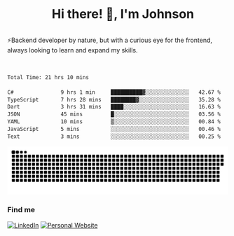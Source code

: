 <div id="user-content-toc">
  <ul align="center">
    <summary><h1 style="display: inline-block">Hi there! 👋, I'm Johnson</h1></summary>
  </ul>
</div>

⚡Backend developer by nature, but with a curious eye for the frontend, always looking to learn and expand my skills.

<br>


<!--START_SECTION:waka-->

```txt
Total Time: 21 hrs 10 mins

C#               9 hrs 1 min     ██████████▓░░░░░░░░░░░░░░   42.67 %
TypeScript       7 hrs 28 mins   ████████▓░░░░░░░░░░░░░░░░   35.28 %
Dart             3 hrs 31 mins   ████░░░░░░░░░░░░░░░░░░░░░   16.63 %
JSON             45 mins         █░░░░░░░░░░░░░░░░░░░░░░░░   03.56 %
YAML             10 mins         ▒░░░░░░░░░░░░░░░░░░░░░░░░   00.84 %
JavaScript       5 mins          ░░░░░░░░░░░░░░░░░░░░░░░░░   00.46 %
Text             3 mins          ░░░░░░░░░░░░░░░░░░░░░░░░░   00.25 %
```

<!--END_SECTION:waka-->

<picture>
  <source  srcset="https://github.com/joshwambere/joshwambere/blob/output/github-contribution-grid-snake-dark.svg?palette=github-dark">
  <source  srcset="https://github.com/joshwambere/joshwambere/blob/output/github-contribution-grid-snake.svg">
  <img alt="github contribution grid snake animation" src="https://github.com/joshwambere/joshwambere/blob/output/github-contribution-grid-snake.svg">
</picture>

### Find me
<a href="https://www.linkedin.com/in/dusabe-johnson" target="_blank"><img src="https://img.shields.io/badge/LinkedIn-%230077B5.svg?&style=flat&logo=linkedin&logoColor=white" alt="LinkedIn"></a>
‎‎ [![Personal Website](https://img.shields.io/badge/visit-Johnsonis.me-blue)](https://johnsonis.me/)
